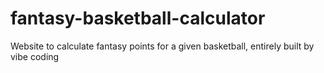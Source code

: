 # fantasy-basketball-calculator
Website to calculate fantasy points for a given basketball, entirely built by vibe coding
